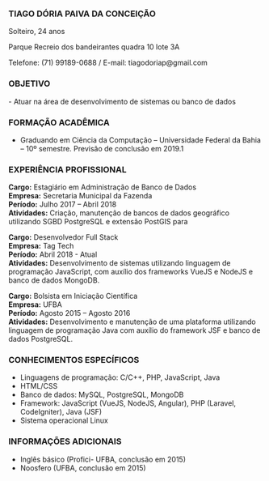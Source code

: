  ###  TIAGO DÓRIA PAIVA DA CONCEIÇÃO <br/>
<p> Solteiro, 24 anos </p>
<p> Parque Recreio dos bandeirantes quadra 10 lote 3A</p> 
<p> Telefone: (71) 99189-0688 / E-mail: tiagodoriap@gmail.com</p> 

### OBJETIVO

<p> - Atuar na área de desenvolvimento de sistemas ou banco de dados </p> 


### FORMAÇÃO ACADÊMICA

- Graduando em Ciência da Computação – Universidade Federal da Bahia – 10º semestre. Previsão de conclusão em 2019.1

### EXPERIÊNCIA PROFISSIONAL

<strong>Cargo:</strong>  Estagiário em Administração de Banco de Dados<br/>
<strong>Empresa:</strong> Secretaria Municipal da Fazenda<br/>
<strong>Período:</strong>  Julho 2017 – Abril 2018<br/>
<strong>Atividades:</strong>  Criação, manutenção de bancos de dados geográfico utilizando SGBD PostgreSQL e extensão PostGIS para 

<strong>Cargo:</strong> Desenvolvedor Full Stack <br/>
<strong>Empresa:</strong> Tag Tech <br/>
<strong>Período:</strong> Abril 2018 - Atual<br/>
<strong>Atividades:</strong> Desenvolvimento de sistemas utilizando linguagem de programação JavaScript, com auxílio dos frameworks VueJS e NodeJS e banco de dados MongoDB.

<strong>Cargo:</strong> Bolsista em Iniciação Científica<br/>
<strong>Empresa:</strong> UFBA<br/>
<strong>Período:</strong> Agosto 2015 – Agosto 2016<br/>
<strong>Atividades:</strong> Desenvolvimento e manutenção de uma plataforma utilizando linguagem de programação Java com auxílio do framework JSF e banco de dados PostgreSQL.



### CONHECIMENTOS ESPECÍFICOS

- Linguagens de programação: C/C++, PHP, JavaScript, Java
- HTML/CSS
- Banco de dados: MySQL, PostgreSQL, MongoDB
- Framework: JavaScript (VueJS, NodeJS, Angular), PHP (Laravel, CodeIgniter), Java (JSF)
- Sistema operacional Linux

### INFORMAÇÕES ADICIONAIS

- Inglês básico (Profici- UFBA, conclusão em 2015)
- Noosfero (UFBA, conclusão em 2015)
